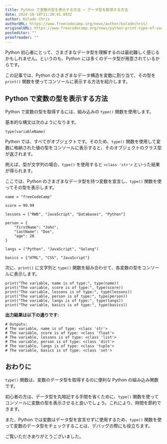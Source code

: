 ```yaml
---
title: Python で変数の型を表示する方法 – データ型を取得する方法
date: 2024-10-18T11:20:41.093Z
author: Kolade Chris
authorURL: https://www.freecodecamp.org/news/author/koladechris/
originalURL: https://www.freecodecamp.org/news/python-print-type-of-variable-how-to-get-var-type/
posteditor: ""
proofreader: ""
---
```


Python 初心者にとって、さまざまなデータ型を理解するのは最初難しく感じるかもしれません。というのも、Python には多くのデータ型が用意されているからです。

<!-- more -->

この記事では、Python のさまざまなデータ構造を変数に割り当て、その型を `print()` 関数を使ってコンソールに表示する方法を紹介します。

## Python で変数の型を表示する方法

Python で変数の型を取得するには、組み込みの `type()` 関数を使用します。

基本的な構文は次のようになります。

```
type(variableName)
```

Python では、すべてがオブジェクトです。そのため、`type()` 関数を使用して変数に格納された値の型をコンソールに表示すると、そのオブジェクトのクラス型が返されます。

例えば、型が文字列の場合、`type()` を使用すると `<class 'str'>` といった結果が得られます。

ここでは、Python のさまざまなデータ型を持つ変数を宣言し、`type()` 関数を使ってその型を表示します。

```
name = "freeCodeCamp"

score = 99.99

lessons = ["RWD", "JavaScript", "Databases", "Python"]

person = {
    "firstName": "John",
    "lastName": "Doe",
    "age": 28
}

langs = ("Python", "JavaScript", "Golang")

basics = {"HTML", "CSS", "JavaScript"}
```

次に、`print()` に文字列と `type()` 関数を組み合わせて、各変数の型をコンソールに表示します。

```
print("The variable, name is of type:", type(name))
print("The variable, score is of type:", type(score))
print("The variable, lessons is of type:", type(lessons))
print("The variable, person is of type:", type(person))
print("The variable, langs is of type:", type(langs))
print("The variable, basics is of type:", type(basics))
```

**出力結果は以下の通りです:**

```
# Outputs:
# The variable, name is of type: <class 'str'>
# The variable, score is of type: <class 'float'> 
# The variable, lessons is of type: <class 'list'>
# The variable, person is of type: <class 'dict'>
# The variable, langs is of type: <class 'tuple'>
# The variable, basics is of type: <class 'set'>
```

## おわりに

`type()` 関数は、変数のデータ型を取得するのに便利な Python の組み込み関数です。

初心者の方は、データ型を丸暗記する手間を省くために、`type()` 関数を使ってコンソールに変数の型を表示させると良いでしょう。これにより、時間を節約できます。

また、Python では変数はデータ型を宣言せずに使用するため、`type()` 関数を使って変数のデータ型をチェックすることは、デバッグの際にも役立ちます。

ご覧いただきありがとうございました。

